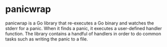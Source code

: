 # panicwrap

panicwrap is a Go library that re-executes a Go binary and watches the
stderr for a panic. When it finds a panic, it executes a user-defined
handler function. The library contains a handful of handlers in order to do
common tasks such as writing the panic to a file.
